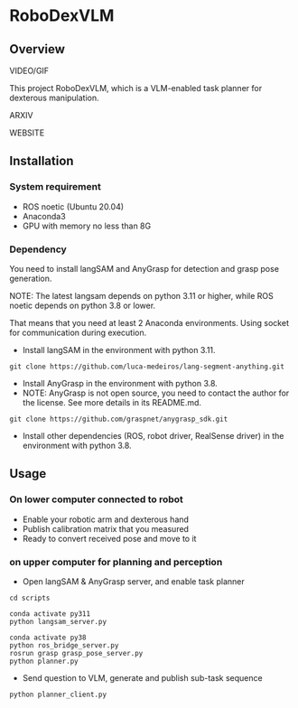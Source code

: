 # RoboDexVLM

## Overview
VIDEO/GIF

This project RoboDexVLM, which is a VLM-enabled task planner for dexterous manipulation. 

ARXIV

WEBSITE

## Installation
### System requirement
- ROS noetic (Ubuntu 20.04)
- Anaconda3
- GPU with memory no less than 8G
### Dependency
You need to install langSAM and AnyGrasp for detection and grasp pose generation.

NOTE: The latest langsam depends on python 3.11 or higher, while ROS noetic depends on python 3.8 or lower. 

That means that you need at least 2 Anaconda environments. Using socket for communication during execution.

- Install langSAM in the environment with python 3.11.
```
git clone https://github.com/luca-medeiros/lang-segment-anything.git
```
- Install AnyGrasp in the environment with python 3.8.
- NOTE: AnyGrasp is not open source, you need to contact the author for the license. See more details in its README.md.
```
git clone https://github.com/graspnet/anygrasp_sdk.git
```
- Install other dependencies (ROS, robot driver, RealSense driver) in the environment with python 3.8.


## Usage

### On lower computer connected to robot

- Enable your robotic arm and dexterous hand
- Publish calibration matrix that you measured
- Ready to convert received pose and move to it

### on upper computer for planning and perception

- Open langSAM & AnyGrasp server, and enable task planner

```    
cd scripts

conda activate py311
python langsam_server.py

conda activate py38
python ros_bridge_server.py
rosrun grasp grasp_pose_server.py
python planner.py
```

- Send question to VLM, generate and publish sub-task sequence
```
python planner_client.py
```





